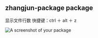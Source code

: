 ## zhangjun-package package
 显示文件行数
 快捷键：ctrl ＋ alt ＋ z

![A screenshot of your package](https://f.cloud.github.com/assets/69169/2290250/c35d867a-a017-11e3-86be-cd7c5bf3ff9b.gif)
